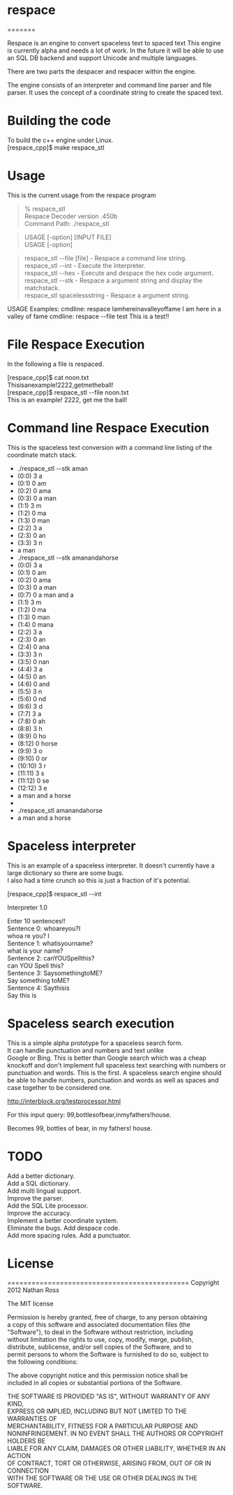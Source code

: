 ﻿# respace
=======

Respace is an engine to convert spaceless text to spaced text
This engine is currently alpha and needs a lot of work. In the future it
will be able to use an SQL DB backend and support Unicode and multiple languages.

There are two parts the despacer and respacer within the engine.

The engine consists of an interpreter and command line parser and file parser. 
It uses the concept of a coordinate string to create the spaced text.

# Building the code

To build the c++ engine under Linux.  
[respace_cpp]$ make respace_stl   

# Usage

This is the current usage from the respace program   

> % respace_stl  
> Respace Decoder version .450b  
> Command Path: ./respace_stl  

> USAGE [-option] [INPUT FILE]  
> USAGE [-option]  

> respace_stl --file [file]     -  Respace a command line string.  
> respace_stl --int             -  Execute the interpreter.  
> respace_stl --hex             -  Execute and despace the hex code argument.  
> respace_stl --stk             -  Respace a argument string and display the matchstack.  
> respace_stl spacelessstring   -  Respace a argument string.  


USAGE Examples:
   cmdline: respace Iamhereinavalleyoffame
   I am here in a valley of fame
   cmdline: respace --file test
   This is a test!!


# File Respace Execution

In the following a file is respaced.

[respace_cpp]$ cat noon.txt  
Thisisanexample!2222,getmetheball!  
[respace_cpp]$ respace_stl --file noon.txt  
This is an example! 2222, get me the ball!  

# Command line Respace Execution

This is the spaceless text conversion with a command line listing of the coordinate match stack.

* ./respace_stl --stk aman
* (0:0) 3 a
* (0:1) 0 am
* (0:2) 0 ama
* (0:3) 0 a man
* (1:1) 3 m
* (1:2) 0 ma
* (1:3) 0 man
* (2:2) 3 a
* (2:3) 0 an
* (3:3) 3 n
* a man
* ./respace_stl --stk amanandahorse
* (0:0) 3 a
* (0:1) 0 am
* (0:2) 0 ama
* (0:3) 0 a man
* (0:7) 0 a man and a
* (1:1) 3 m
* (1:2) 0 ma
* (1:3) 0 man
* (1:4) 0 mana
* (2:2) 3 a
* (2:3) 0 an
* (2:4) 0 ana
* (3:3) 3 n
* (3:5) 0 nan
* (4:4) 3 a
* (4:5) 0 an
* (4:6) 0 and
* (5:5) 3 n
* (5:6) 0 nd
* (6:6) 3 d
* (7:7) 3 a
* (7:8) 0 ah
* (8:8) 3 h
* (8:9) 0 ho
* (8:12) 0 horse
* (9:9) 3 o
* (9:10) 0 or
* (10:10) 3 r
* (11:11) 3 s
* (11:12) 0 se
* (12:12) 3 e
* a man and a horse
* 
* ./respace_stl amanandahorse
* a man and a horse

# Spaceless interpreter

This is an example of a spaceless interpreter. It doesn't currently have a large dictionary so there are some bugs.  
I also had a time crunch so this is just a fraction of it's potential.


[respace_cpp]$ respace_stl --int

Interpreter 1.0

Enter 10 sentences!!  
Sentence 0: whoareyou?I  
whoa re you? I  
Sentence 1: whatisyourname?  
what is your name?  
Sentence 2: canYOUSpellthis?  
can YOU Spell this?  
Sentence 3: SaysomethingtoME?  
Say something toME?  
Sentence 4: Saythisis  
Say this is     

# Spaceless search execution

This is a simple alpha prototype for a spaceless search form.  
It can handle punctuation and numbers and text unlike   
Google or Bing. This is better than Google search which was a cheap knockoff and don't implement
full spaceless text searching with numbers or punctuation and words. This is the first.
A spaceless search engine should be able to handle numbers, punctuation and words as well as spaces and case together
to be considered one.

http://interblock.org/testprocessor.html

For this input query:
99,bottlesofbear,inmyfathers!house.

Becomes
99, bottles of bear, in my fathers! house.

# TODO
Add a better dictionary.  
Add a SQL dictionary.  
Add multi lingual support.  
Improve the parser.  
Add the SQL Lite processor.  
Improve the accuracy.  
Implement a better coordinate system.  
Eliminate the bugs.
Add despace code.  
Add more spacing rules.
Add a punctuator.

# License
=============================================
Copyright 2012 Nathan Ross  

The MIT license

Permission is hereby granted, free of charge, to any person obtaining  
a copy of this software and associated documentation files (the  
"Software"), to deal in the Software without restriction, including  
without limitation the rights to use, copy, modify, merge, publish,  
distribute, sublicense, and/or sell copies of the Software, and to  
permit persons to whom the Software is furnished to do so, subject to  
the following conditions:  

The above copyright notice and this permission notice shall be  
included in all copies or substantial portions of the Software.  

THE SOFTWARE IS PROVIDED "AS IS", WITHOUT WARRANTY OF ANY KIND,  
EXPRESS OR IMPLIED, INCLUDING BUT NOT LIMITED TO THE WARRANTIES OF  
MERCHANTABILITY, FITNESS FOR A PARTICULAR PURPOSE AND  
NONINFRINGEMENT. IN NO EVENT SHALL THE AUTHORS OR COPYRIGHT HOLDERS BE  
LIABLE FOR ANY CLAIM, DAMAGES OR OTHER LIABILITY, WHETHER IN AN ACTION  
OF CONTRACT, TORT OR OTHERWISE, ARISING FROM, OUT OF OR IN CONNECTION  
WITH THE SOFTWARE OR THE USE OR OTHER DEALINGS IN THE SOFTWARE.  